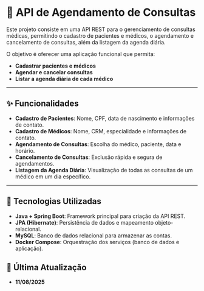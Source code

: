 # 🏥 API de Agendamento de Consultas

Este projeto consiste em uma API REST para o gerenciamento de consultas médicas, permitindo o cadastro de pacientes e médicos, o agendamento e cancelamento de consultas, além da listagem da agenda diária.

O objetivo é oferecer uma aplicação funcional que permita:
- **Cadastrar pacientes e médicos**
- **Agendar e cancelar consultas**
- **Listar a agenda diária de cada médico**

---

## ✨ Funcionalidades

- **Cadastro de Pacientes**: Nome, CPF, data de nascimento e informações de contato.
- **Cadastro de Médicos**: Nome, CRM, especialidade e informações de contato.
- **Agendamento de Consultas**: Escolha do médico, paciente, data e horário.
- **Cancelamento de Consultas**: Exclusão rápida e segura de agendamentos.
- **Listagem da Agenda Diária**: Visualização de todas as consultas de um médico em um dia específico.

---

## 🚀 Tecnologias Utilizadas

- **Java + Spring Boot**: Framework principal para criação da API REST.
- **JPA (Hibernate)**: Persistência de dados e mapeamento objeto-relacional.
- **MySQL**: Banco de dados relacional para armazenar as contas.
- **Docker Compose**: Orquestração dos serviços (banco de dados e aplicação).

## 📅 Última Atualização

- **11/08/2025**
